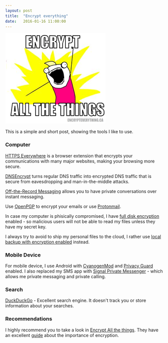 ```yaml
---
layout: post
title:  "Encrypt everything" 
date:   2016-01-16 11:00:00
---
```


<img src='/images/Encrypt_all_the_things.png'/>


This is a simple and short post, showing the tools I like to use.

### Computer

[HTTPS Everywhere][httpseverywhere] is a browser extension that encrypts your communications with many major websites, making your browsing more secure. 

[DNSEncrypt][dnsencrypt] turns regular DNS traffic into encrypted DNS traffic that is secure from eavesdropping and man-in-the-middle attacks.

[Off-the-Record Messaging][otr] allows you to have private conversations over instant messaging.

Use [OpenPGP][openpgp] to encrypt your emails or use [Protonmail][protonmail].

In case my computer is phisically compromised, I have [full disk encryption][diskencryption] enabled - so malicious users will not be able to read my files unless they have my secret key. 

I always try to avoid to ship my personal files to the cloud, I rather use [local backup with encryption enabled][readynas] instead.

### Mobile Device

For mobile device, I use Android with [CyanogenMod][cyanogenmod] and [Privacy Guard][privacyguard] enabled. I also replaced my SMS app with [Signal Private Messenger][whisper] - which allows me private messaging and private calling.

### Search 

[DuckDuckGo][duckduckgo] - Excellent search engine. It doesn't track you or store information about your searches. 

### Recommendations

I highly recommend you to take a look in [Encrypt All the things][encryptallthethings]. They have an excellent [guide][encryptallthethingspdf] about the importance of encryption.

[encryptallthethingspdf]: https://encryptallthethings.net/docs/EATT.pdf 
[protonmail]: https://www.protonmail.com
[encryptallthethings]: https://encryptallthethings.net/
[readynas]: http://www.amazon.com/NETGEAR-ReadyNAS-Attached-Diskless-RN10400-100NAS/dp/B00BNI4CVG
[diskencryption]: https://en.wikipedia.org/wiki/Disk_encryption
[httpseverywhere]: https://www.eff.org/https-everywhere
[otr]: https://en.wikipedia.org/wiki/Off-the-Record_Messaging
[dnsencrypt]: https://www.opendns.com/about/innovations/dnscrypt/
[openpgp]: http://www.pcworld.com/article/2472771/how-to-use-openpgp-to-encrypt-your-email-messages-and-files-in-the-cloud.html
[cyanogenmod]: http://www.cyanogenmod.org/
[whisper]: https://whispersystems.org/
[privacyguard]: https://en.wikipedia.org/wiki/Android_Privacy_Guard
[duckduckgo]: https://duckduckgo.com/
